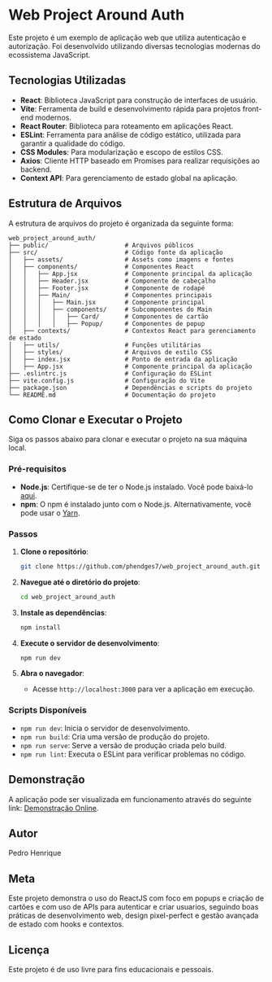 # Web Project Around Auth

Este projeto é um exemplo de aplicação web que utiliza autenticação e autorização. Foi desenvolvido utilizando diversas tecnologias modernas do ecossistema JavaScript.

## Tecnologias Utilizadas

- **React**: Biblioteca JavaScript para construção de interfaces de usuário.
- **Vite**: Ferramenta de build e desenvolvimento rápida para projetos front-end modernos.
- **React Router**: Biblioteca para roteamento em aplicações React.
- **ESLint**: Ferramenta para análise de código estático, utilizada para garantir a qualidade do código.
- **CSS Modules**: Para modularização e escopo de estilos CSS.
- **Axios**: Cliente HTTP baseado em Promises para realizar requisições ao backend.
- **Context API**: Para gerenciamento de estado global na aplicação.

## Estrutura de Arquivos

A estrutura de arquivos do projeto é organizada da seguinte forma:

```
web_project_around_auth/
├── public/                     # Arquivos públicos
├── src/                        # Código fonte da aplicação
│   ├── assets/                 # Assets como imagens e fontes
│   ├── components/             # Componentes React
│   │   ├── App.jsx             # Componente principal da aplicação
│   │   ├── Header.jsx          # Componente de cabeçalho
│   │   ├── Footer.jsx          # Componente de rodapé
│   │   ├── Main/               # Componentes principais
│   │   │   ├── Main.jsx        # Componente principal
│   │   │   ├── components/     # Subcomponentes do Main
│   │   │   │   ├── Card/       # Componentes de cartão
│   │   │   │   ├── Popup/      # Componentes de popup
│   ├── contexts/               # Contextos React para gerenciamento de estado
│   ├── utils/                  # Funções utilitárias
│   ├── styles/                 # Arquivos de estilo CSS
│   ├── index.jsx               # Ponto de entrada da aplicação
│   ├── App.jsx                 # Componente principal da aplicação
├── .eslintrc.js                # Configuração do ESLint
├── vite.config.js              # Configuração do Vite
├── package.json                # Dependências e scripts do projeto
└── README.md                   # Documentação do projeto
```

## Como Clonar e Executar o Projeto

Siga os passos abaixo para clonar e executar o projeto na sua máquina local.

### Pré-requisitos

- **Node.js**: Certifique-se de ter o Node.js instalado. Você pode baixá-lo [aqui](https://nodejs.org/).
- **npm**: O npm é instalado junto com o Node.js. Alternativamente, você pode usar o [Yarn](https://yarnpkg.com/).

### Passos

1. **Clone o repositório**:

   ```bash
   git clone https://github.com/phendges7/web_project_around_auth.git
   ```

2. **Navegue até o diretório do projeto**:

   ```bash
   cd web_project_around_auth
   ```

3. **Instale as dependências**:

   ```bash
   npm install
   ```

4. **Execute o servidor de desenvolvimento**:

   ```bash
   npm run dev
   ```

5. **Abra o navegador**:
   - Acesse `http://localhost:3000` para ver a aplicação em execução.

### Scripts Disponíveis

- `npm run dev`: Inicia o servidor de desenvolvimento.
- `npm run build`: Cria uma versão de produção do projeto.
- `npm run serve`: Serve a versão de produção criada pelo build.
- `npm run lint`: Executa o ESLint para verificar problemas no código.

## Demonstração

A aplicação pode ser visualizada em funcionamento através do seguinte link: [Demonstração Online](https://screenrec.com/share/6EqpQwLPtb).

## Autor

Pedro Henrique

## Meta

Este projeto demonstra o uso do ReactJS com foco em popups e criação de cartões e com uso de APIs para autenticar e criar usuarios, seguindo boas práticas de desenvolvimento web, design pixel-perfect e gestão avançada de estado com hooks e contextos.

## Licença

Este projeto é de uso livre para fins educacionais e pessoais.

